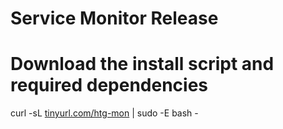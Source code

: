 # Service Monitor Release

# Download the install script and required dependencies
curl -sL [tinyurl.com/htg-mon](tinyurl.com/htg-mon) | sudo -E bash -
